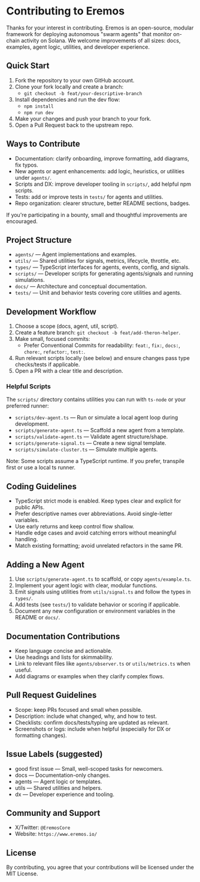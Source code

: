 # Contributing to Eremos

Thanks for your interest in contributing. Eremos is an open-source, modular framework for deploying autonomous "swarm agents" that monitor on-chain activity on Solana. We welcome improvements of all sizes: docs, examples, agent logic, utilities, and developer experience.

## Quick Start

1. Fork the repository to your own GitHub account.
2. Clone your fork locally and create a branch:
   - `git checkout -b feat/your-descriptive-branch`
3. Install dependencies and run the dev flow:
   - `npm install`
   - `npm run dev`
4. Make your changes and push your branch to your fork.
5. Open a Pull Request back to the upstream repo.

## Ways to Contribute

- Documentation: clarify onboarding, improve formatting, add diagrams, fix typos.
- New agents or agent enhancements: add logic, heuristics, or utilities under `agents/`.
- Scripts and DX: improve developer tooling in `scripts/`, add helpful npm scripts.
- Tests: add or improve tests in `tests/` for agents and utilities.
- Repo organization: clearer structure, better README sections, badges.

If you're participating in a bounty, small and thoughtful improvements are encouraged.

## Project Structure

- `agents/` — Agent implementations and examples.
- `utils/` — Shared utilities for signals, metrics, lifecycle, throttle, etc.
- `types/` — TypeScript interfaces for agents, events, config, and signals.
- `scripts/` — Developer scripts for generating agents/signals and running simulations.
- `docs/` — Architecture and conceptual documentation.
- `tests/` — Unit and behavior tests covering core utilities and agents.

## Development Workflow

1. Choose a scope (docs, agent, util, script).
2. Create a feature branch: `git checkout -b feat/add-theron-helper`.
3. Make small, focused commits:
   - Prefer Conventional Commits for readability: `feat:`, `fix:`, `docs:`, `chore:`, `refactor:`, `test:`.
4. Run relevant scripts locally (see below) and ensure changes pass type checks/tests if applicable.
5. Open a PR with a clear title and description.

### Helpful Scripts

The `scripts/` directory contains utilities you can run with `ts-node` or your preferred runner:

- `scripts/dev-agent.ts` — Run or simulate a local agent loop during development.
- `scripts/generate-agent.ts` — Scaffold a new agent from a template.
- `scripts/validate-agent.ts` — Validate agent structure/shape.
- `scripts/generate-signal.ts` — Create a new signal template.
- `scripts/simulate-cluster.ts` — Simulate multiple agents.

Note: Some scripts assume a TypeScript runtime. If you prefer, transpile first or use a local ts runner.

## Coding Guidelines

- TypeScript strict mode is enabled. Keep types clear and explicit for public APIs.
- Prefer descriptive names over abbreviations. Avoid single-letter variables.
- Use early returns and keep control flow shallow.
- Handle edge cases and avoid catching errors without meaningful handling.
- Match existing formatting; avoid unrelated refactors in the same PR.

## Adding a New Agent

1. Use `scripts/generate-agent.ts` to scaffold, or copy `agents/example.ts`.
2. Implement your agent logic with clear, modular functions.
3. Emit signals using utilities from `utils/signal.ts` and follow the types in `types/`.
4. Add tests (see `tests/`) to validate behavior or scoring if applicable.
5. Document any new configuration or environment variables in the README or `docs/`.

## Documentation Contributions

- Keep language concise and actionable.
- Use headings and lists for skimmability.
- Link to relevant files like `agents/observer.ts` or `utils/metrics.ts` when useful.
- Add diagrams or examples when they clarify complex flows.

## Pull Request Guidelines

- Scope: keep PRs focused and small when possible.
- Description: include what changed, why, and how to test.
- Checklists: confirm docs/tests/typing are updated as relevant.
- Screenshots or logs: include when helpful (especially for DX or formatting changes).

## Issue Labels (suggested)

- good first issue — Small, well-scoped tasks for newcomers.
- docs — Documentation-only changes.
- agents — Agent logic or templates.
- utils — Shared utilities and helpers.
- dx — Developer experience and tooling.

## Community and Support

- X/Twitter: `@EremosCore`
- Website: `https://www.eremos.io/`

## License

By contributing, you agree that your contributions will be licensed under the MIT License.


